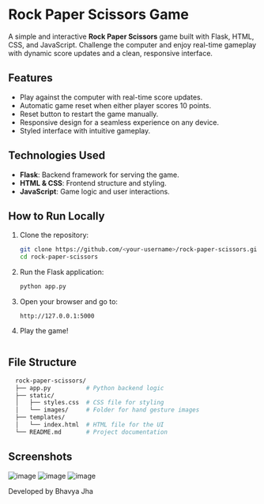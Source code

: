 # Rock Paper Scissors Game

A simple and interactive **Rock Paper Scissors** game built with Flask, HTML, CSS, and JavaScript. Challenge the computer and enjoy real-time gameplay with dynamic score updates and a clean, responsive interface.

## Features
- Play against the computer with real-time score updates.
- Automatic game reset when either player scores 10 points.
- Reset button to restart the game manually.
- Responsive design for a seamless experience on any device.
- Styled interface with intuitive gameplay.

## Technologies Used
- **Flask**: Backend framework for serving the game.
- **HTML & CSS**: Frontend structure and styling.
- **JavaScript**: Game logic and user interactions.

## How to Run Locally
1. Clone the repository:
   ```bash
   git clone https://github.com/<your-username>/rock-paper-scissors.git
   cd rock-paper-scissors
   ```
2. Run the Flask application:
    ```bash
    python app.py
    ```
3. Open your browser and go to:
    ```
    http://127.0.0.1:5000
    ```
4. Play the game!
   ```

## File Structure
```bash
  rock-paper-scissors/
  ├── app.py          # Python backend logic
  ├── static/
  │   ├── styles.css  # CSS file for styling
  │   └── images/     # Folder for hand gesture images
  ├── templates/
  │   └── index.html  # HTML file for the UI
  └── README.md       # Project documentation
```

## Screenshots
![image](https://github.com/user-attachments/assets/d6ca49b9-ec67-4dc1-9f8c-3326a2ac1473)
![image](https://github.com/user-attachments/assets/8be53e47-95e0-441d-a0df-0a81202f8156)
![image](https://github.com/user-attachments/assets/21802409-474c-4f43-92bb-fad3a6592def)


Developed by Bhavya Jha
